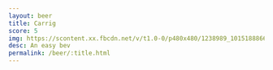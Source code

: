 ```yaml
---
layout: beer
title: Carrig
score: 5
img: https://scontent.xx.fbcdn.net/v/t1.0-0/p480x480/1238989_10151888668133745_55669060_n.jpg?oh=251e1a1af77a89bc552a4dad4a0134c9&oe=588966E2
desc: An easy bev
permalink: /beer/:title.html
---
```

